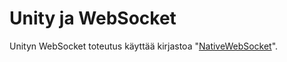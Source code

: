 # Unity ja WebSocket

Unityn WebSocket toteutus käyttää kirjastoa "[NativeWebSocket](https://github.com/endel/NativeWebSocket)".